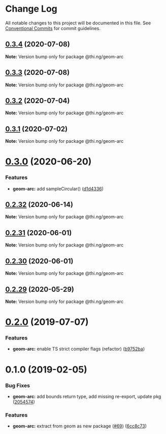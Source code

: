 # Change Log

All notable changes to this project will be documented in this file.
See [Conventional Commits](https://conventionalcommits.org) for commit guidelines.

## [0.3.4](https://github.com/thi-ng/umbrella/compare/@thi.ng/geom-arc@0.3.3...@thi.ng/geom-arc@0.3.4) (2020-07-08)

**Note:** Version bump only for package @thi.ng/geom-arc





## [0.3.3](https://github.com/thi-ng/umbrella/compare/@thi.ng/geom-arc@0.3.2...@thi.ng/geom-arc@0.3.3) (2020-07-08)

**Note:** Version bump only for package @thi.ng/geom-arc





## [0.3.2](https://github.com/thi-ng/umbrella/compare/@thi.ng/geom-arc@0.3.1...@thi.ng/geom-arc@0.3.2) (2020-07-04)

**Note:** Version bump only for package @thi.ng/geom-arc





## [0.3.1](https://github.com/thi-ng/umbrella/compare/@thi.ng/geom-arc@0.3.0...@thi.ng/geom-arc@0.3.1) (2020-07-02)

**Note:** Version bump only for package @thi.ng/geom-arc





# [0.3.0](https://github.com/thi-ng/umbrella/compare/@thi.ng/geom-arc@0.2.32...@thi.ng/geom-arc@0.3.0) (2020-06-20)


### Features

* **geom-arc:** add sampleCircular() ([d1d4336](https://github.com/thi-ng/umbrella/commit/d1d4336b1ca331e4d367e0fad8e815ad2e669985))





## [0.2.32](https://github.com/thi-ng/umbrella/compare/@thi.ng/geom-arc@0.2.31...@thi.ng/geom-arc@0.2.32) (2020-06-14)

**Note:** Version bump only for package @thi.ng/geom-arc





## [0.2.31](https://github.com/thi-ng/umbrella/compare/@thi.ng/geom-arc@0.2.30...@thi.ng/geom-arc@0.2.31) (2020-06-01)

**Note:** Version bump only for package @thi.ng/geom-arc





## [0.2.30](https://github.com/thi-ng/umbrella/compare/@thi.ng/geom-arc@0.2.29...@thi.ng/geom-arc@0.2.30) (2020-06-01)

**Note:** Version bump only for package @thi.ng/geom-arc





## [0.2.29](https://github.com/thi-ng/umbrella/compare/@thi.ng/geom-arc@0.2.28...@thi.ng/geom-arc@0.2.29) (2020-05-29)

**Note:** Version bump only for package @thi.ng/geom-arc





# [0.2.0](https://github.com/thi-ng/umbrella/compare/@thi.ng/geom-arc@0.1.17...@thi.ng/geom-arc@0.2.0) (2019-07-07)

### Features

* **geom-arc:** enable TS strict compiler flags (refactor) ([b9752ba](https://github.com/thi-ng/umbrella/commit/b9752ba))

# 0.1.0 (2019-02-05)

### Bug Fixes

* **geom-arc:** add bounds return type, add missing re-export, update pkg ([2054574](https://github.com/thi-ng/umbrella/commit/2054574))

### Features

* **geom-arc:** extract from geom as new package ([#69](https://github.com/thi-ng/umbrella/issues/69)) ([6cc8c73](https://github.com/thi-ng/umbrella/commit/6cc8c73))

